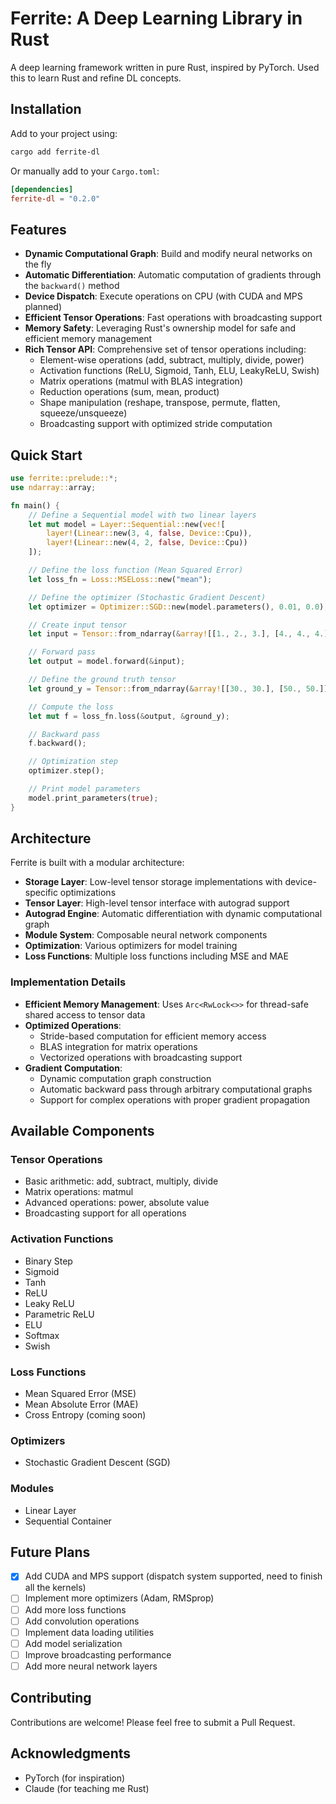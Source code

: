 # Ferrite: A Deep Learning Library in Rust

A deep learning framework written in pure Rust, inspired by PyTorch. Used this to learn Rust and refine DL concepts.

## Installation

Add to your project using:
```bash
cargo add ferrite-dl
```

Or manually add to your `Cargo.toml`:
```toml
[dependencies]
ferrite-dl = "0.2.0"
```

## Features

- **Dynamic Computational Graph**: Build and modify neural networks on the fly
- **Automatic Differentiation**: Automatic computation of gradients through the `backward()` method
- **Device Dispatch**: Execute operations on CPU (with CUDA and MPS planned)
- **Efficient Tensor Operations**: Fast operations with broadcasting support
- **Memory Safety**: Leveraging Rust's ownership model for safe and efficient memory management
- **Rich Tensor API**: Comprehensive set of tensor operations including:
  - Element-wise operations (add, subtract, multiply, divide, power)
  - Activation functions (ReLU, Sigmoid, Tanh, ELU, LeakyReLU, Swish)
  - Matrix operations (matmul with BLAS integration)
  - Reduction operations (sum, mean, product)
  - Shape manipulation (reshape, transpose, permute, flatten, squeeze/unsqueeze)
  - Broadcasting support with optimized stride computation

## Quick Start

```rust
use ferrite::prelude::*;
use ndarray::array;

fn main() {
    // Define a Sequential model with two linear layers
    let mut model = Layer::Sequential::new(vec![
        layer!(Linear::new(3, 4, false, Device::Cpu)),
        layer!(Linear::new(4, 2, false, Device::Cpu))
    ]);

    // Define the loss function (Mean Squared Error)
    let loss_fn = Loss::MSELoss::new("mean");

    // Define the optimizer (Stochastic Gradient Descent)
    let optimizer = Optimizer::SGD::new(model.parameters(), 0.01, 0.0);

    // Create input tensor
    let input = Tensor::from_ndarray(&array![[1., 2., 3.], [4., 4., 4.]], Device::Cpu, Some(true));

    // Forward pass
    let output = model.forward(&input);

    // Define the ground truth tensor
    let ground_y = Tensor::from_ndarray(&array![[30., 30.], [50., 50.]], Device::Cpu, Some(false));

    // Compute the loss
    let mut f = loss_fn.loss(&output, &ground_y);

    // Backward pass
    f.backward();

    // Optimization step
    optimizer.step();

    // Print model parameters
    model.print_parameters(true);
}
```

## Architecture

Ferrite is built with a modular architecture:

- **Storage Layer**: Low-level tensor storage implementations with device-specific optimizations
- **Tensor Layer**: High-level tensor interface with autograd support
- **Autograd Engine**: Automatic differentiation with dynamic computational graph
- **Module System**: Composable neural network components
- **Optimization**: Various optimizers for model training
- **Loss Functions**: Multiple loss functions including MSE and MAE

### Implementation Details

- **Efficient Memory Management**: Uses `Arc<RwLock<>>` for thread-safe shared access to tensor data
- **Optimized Operations**: 
  - Stride-based computation for efficient memory access
  - BLAS integration for matrix operations
  - Vectorized operations with broadcasting support
- **Gradient Computation**:
  - Dynamic computation graph construction
  - Automatic backward pass through arbitrary computational graphs
  - Support for complex operations with proper gradient propagation

## Available Components

### Tensor Operations
- Basic arithmetic: add, subtract, multiply, divide
- Matrix operations: matmul
- Advanced operations: power, absolute value
- Broadcasting support for all operations

### Activation Functions
- Binary Step
- Sigmoid
- Tanh
- ReLU
- Leaky ReLU
- Parametric ReLU
- ELU
- Softmax
- Swish

### Loss Functions
- Mean Squared Error (MSE)
- Mean Absolute Error (MAE)
- Cross Entropy (coming soon)

### Optimizers
- Stochastic Gradient Descent (SGD)

### Modules
- Linear Layer
- Sequential Container

## Future Plans

- [x] Add CUDA and MPS support (dispatch system supported, need to finish all the kernels)
- [ ] Implement more optimizers (Adam, RMSprop)
- [ ] Add more loss functions
- [ ] Add convolution operations
- [ ] Implement data loading utilities
- [ ] Add model serialization
- [ ] Improve broadcasting performance
- [ ] Add more neural network layers

## Contributing

Contributions are welcome! Please feel free to submit a Pull Request.

## Acknowledgments

- PyTorch (for inspiration)
- Claude (for teaching me Rust)
